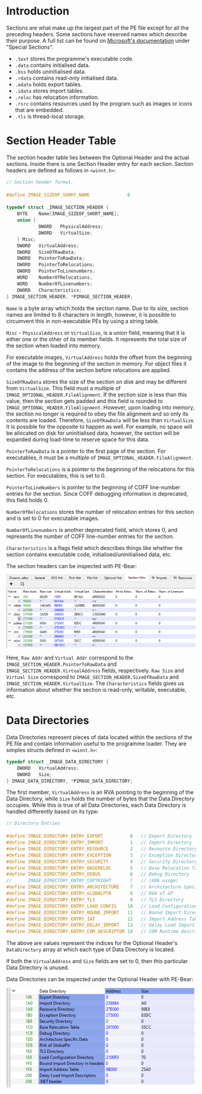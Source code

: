 # Introduction

Sections are what make up the largest part of the PE file except for all the preceding headers. Some sections have reserved names which describe their purpose. A full list can be found on [Microsoft's documentation](https://docs.microsoft.com/en-us/windows/win32/debug/pe-format) under "Special Sections".

- `.text` stores the programme's executable code.
- `.data` contains initialised data.
- `.bss` holds uninitialised data.
- `.rdata` contains read-only initialised data.
- `.edata` holds export tables.
- `.idata` stores import tables.
- `.reloc` has relocation information.
- `.rsrc` contains resources used by the program such as images or icons that are embedded.
- `.tls` is thread-local storage.

# Section Header Table

The section header table lies between the Optional Header and the actual sections. Inside there is one Section Header entry for each section. Section headers are defined as follows in `<winnt.h>`:

```cpp
// Section header format.

#define IMAGE_SIZEOF_SHORT_NAME              8

typedef struct _IMAGE_SECTION_HEADER {
    BYTE    Name[IMAGE_SIZEOF_SHORT_NAME];
    union {
            DWORD   PhysicalAddress;
            DWORD   VirtualSize;
    } Misc;
    DWORD   VirtualAddress;
    DWORD   SizeOfRawData;
    DWORD   PointerToRawData;
    DWORD   PointerToRelocations;
    DWORD   PointerToLinenumbers;
    WORD    NumberOfRelocations;
    WORD    NumberOfLinenumbers;
    DWORD   Characteristics;
} IMAGE_SECTION_HEADER, *PIMAGE_SECTION_HEADER;
```

`Name` is a byte array which holds the section name. Due to its size, section names are limited to 8 characters in length, however, it is possible to circumvent this in non-executable PEs by using a string table.

`Misc` - `PhysicalAddress` or `VirtualSize`, is a union field, meaning that it is either one or the other of its member fields. It represents the total size of the section when loaded into memory.

For executable images, `VirtualAddress` holds the offset from the beginning of the image to the beginning of the section in memory. For object files it contains the address of the section before relocations are applied.

`SizeOfRawData` stores the size of the section *on disk* and may be different from `VirtualSize`. This field must a multiple of `IMAGE_OPTIONAL_HEADER.FileAlignment`. If the section size is less than this value, then the section gets padded and this field is rounded to `IMAGE_OPTIONAL_HEADER.FileAlignment`. However, upon loading into memory, the section no longer is required to obey the file alignment and so only its contents are loaded. Therefore, `SizeOfRawData` will be less than `VirtualSize`. It is possible for the opposite to happen as well. For example, no space will be allocated on disk for uninitialised data, however, the section will be expanded during load-time to reserve space for this data.

`PointerToRawData` is a pointer to the first page of the section. For executables, it must be a multiple of `IMAGE_OPTIONAL_HEADER.FileAlignment`.

`PointerToRelocations` is a pointer to the beginning of the relocations for this section. For executables, this is set to 0.

`PointerToLineNumbers` is pointer to the beginning of COFF line-number entries for the section. Since COFF debugging information is deprecated, this field holds 0.

`NumberOfRelocations` stores the number of relocation entries for this section and is set to 0 for executable images.

`NumberOfLinenumbers` is another deprecated field, which stores 0, and represents the number of COFF line-number entries for the section.

`Characteristics` is a flags field which describes things like whether the section contains executable code, initialised/uninitialised data, etc.

The section headers can be inspected with PE-Bear:

![](res/Images/PE_Section_Headers.png)

Here, `Raw Addr` and `Virtual Addr` correspond to the `IMAGE_SECTION_HEADER.PointerToRawData` and `IMAGE_SECTION_HEADER.VirtualAddress` fields, respectively. `Raw Size` and `Virtual Size` correspond to `IMAGE_SECTION_HEADER.SizeOfRawData` and `IMAGE_SECTION_HEADER.VirtualSize`. The `Characteristics` fields gives us information about whether the section is read-only, writable, executable, etc.

# Data Directories

Data Directories represent pieces of data located within the sections of the PE file and contain information useful to the programme loader. They are simples structs defined in `<winnt.h>`:

```cpp
typedef struct _IMAGE_DATA_DIRECTORY {
    DWORD   VirtualAddress;
    DWORD   Size;
} IMAGE_DATA_DIRECTORY, *PIMAGE_DATA_DIRECTORY;
```

The first member, `VirtualAddress` is an RVA pointing to the beginning of the Data Directory, while `Size` holds the number of bytes that the Data Directory occupies. While this is true of all Data Directories, each Data Directory is handled differently based on its type:

```cpp
// Directory Entries

#define IMAGE_DIRECTORY_ENTRY_EXPORT          0   // Export Directory
#define IMAGE_DIRECTORY_ENTRY_IMPORT          1   // Import Directory
#define IMAGE_DIRECTORY_ENTRY_RESOURCE        2   // Resource Directory
#define IMAGE_DIRECTORY_ENTRY_EXCEPTION       3   // Exception Directory
#define IMAGE_DIRECTORY_ENTRY_SECURITY        4   // Security Directory
#define IMAGE_DIRECTORY_ENTRY_BASERELOC       5   // Base Relocation Table
#define IMAGE_DIRECTORY_ENTRY_DEBUG           6   // Debug Directory
//      IMAGE_DIRECTORY_ENTRY_COPYRIGHT       7   // (X86 usage)
#define IMAGE_DIRECTORY_ENTRY_ARCHITECTURE    7   // Architecture Specific Data
#define IMAGE_DIRECTORY_ENTRY_GLOBALPTR       8   // RVA of GP
#define IMAGE_DIRECTORY_ENTRY_TLS             9   // TLS Directory
#define IMAGE_DIRECTORY_ENTRY_LOAD_CONFIG    10   // Load Configuration Directory
#define IMAGE_DIRECTORY_ENTRY_BOUND_IMPORT   11   // Bound Import Directory in headers
#define IMAGE_DIRECTORY_ENTRY_IAT            12   // Import Address Table
#define IMAGE_DIRECTORY_ENTRY_DELAY_IMPORT   13   // Delay Load Import Descriptors
#define IMAGE_DIRECTORY_ENTRY_COM_DESCRIPTOR 14   // COM Runtime descriptor
```

The above are values represent the indices for the Optional Header's `DataDirectory` array at which each type of Data Directory is located.

If both the `VirtualAddress` and `Size` fields are set to 0, then this particular Data Directory is unused. 

Data Directories can be inspected under the Optional Header with PE-Bear:

![](res/Images/PE_Data_Directories.png)